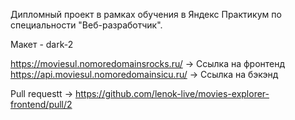 Дипломный проект в рамках обучения в Яндекс Практикум по специальности "Веб-разработчик".

Макет - dark-2

https://moviesul.nomoredomainsrocks.ru/ -> Ссылка на фронтенд
https://api.moviesul.nomoredomainsicu.ru/ -> Ссылка на бэкэнд

Pull requestt -> https://github.com/lenok-live/movies-explorer-frontend/pull/2
